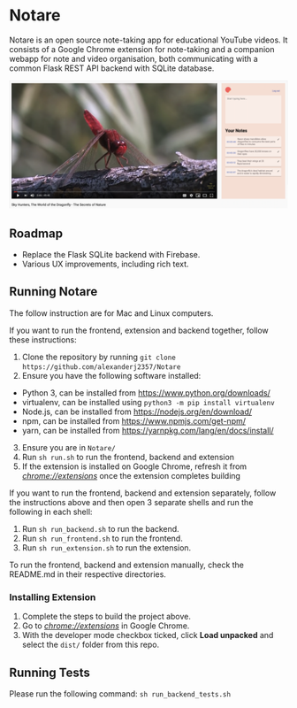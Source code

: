 # Notare

Notare is an open source note-taking app for educational YouTube videos. It consists of a Google Chrome extension for note-taking and a companion webapp for note and video organisation, both communicating with a common Flask REST API backend with SQLite database.

![](/frontend/src/demo.png)

## Roadmap

- Replace the Flask SQLite backend with Firebase.
- Various UX improvements, including rich text.

## Running Notare

The follow instruction are for Mac and Linux computers.

If you want to run the frontend, extension and backend together, follow these instructions:

1. Clone the repository by running `git clone https://github.com/alexanderj2357/Notare`
2. Ensure you have the following software installed:
- Python 3, can be installed from https://www.python.org/downloads/
- virtualenv, can be installed using `python3 -m pip install virtualenv`
- Node.js, can be installed from https://nodejs.org/en/download/
- npm, can be installed from https://www.npmjs.com/get-npm/
- yarn, can be installed from https://yarnpkg.com/lang/en/docs/install/
3. Ensure you are in `Notare/`
4. Run `sh run.sh` to run the frontend, backend and extension
5. If the extension is installed on Google Chrome, refresh it from [_chrome://extensions_](chrome://extensions) once the extension completes building

If you want to run the frontend, backend and extension separately, follow the instructions above and then open 3 separate shells and run the following in each shell:

1. Run `sh run_backend.sh` to run the backend.
2. Run `sh run_frontend.sh` to run the frontend.
3. Run `sh run_extension.sh` to run the extension.

To run the frontend, backend and extension manually, check the README.md in their respective directories.

### Installing Extension

1.  Complete the steps to build the project above.
2.  Go to [_chrome://extensions_](chrome://extensions) in Google Chrome.
3.  With the developer mode checkbox ticked, click **Load unpacked** and select the `dist/` folder from this repo.

## Running Tests

Please run the following command: `sh run_backend_tests.sh`
